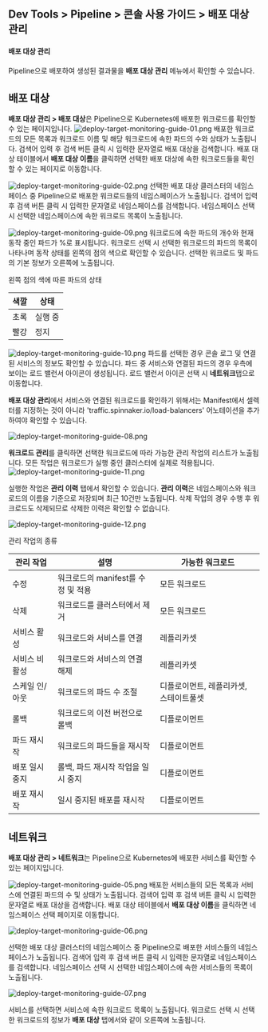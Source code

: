 ## Dev Tools > Pipeline > 콘솔 사용 가이드 > 배포 대상 관리

#### 배포 대상 관리

Pipeline으로 배포하여 생성된 결과물을 **배포 대상 관리** 메뉴에서 확인할 수 있습니다.

## 배포 대상

**배포 대상 관리 > 배포 대상**은 Pipeline으로 Kubernetes에 배포한 워크로드를 확인할 수 있는 페이지입니다.
![deploy-target-monitoring-guide-01.png](http://static.toastoven.net/prod_pipeline/2023-06-27/deploy-target-monitoring-guide-01.png)
배포한 워크로드의 모든 목록과 워크로드 이름 및 해당 워크로드에 속한 파드의 수와 상태가 노출됩니다.
검색어 입력 후 검색 버튼 클릭 시 입력한 문자열로 배포 대상을 검색합니다.
배포 대상 테이블에서 **배포 대상 이름**을 클릭하면 선택한 배포 대상에 속한 워크로드들을 확인할 수 있는 페이지로 이동합니다.

![deploy-target-monitoring-guide-02.png](http://static.toastoven.net/prod_pipeline/2023-06-27/deploy-target-monitoring-guide-02.png)
선택한 배포 대상 클러스터의 네임스페이스 중 Pipeline으로 배포한 워크로드들의 네임스페이스가 노출됩니다.
검색어 입력 후 검색 버튼 클릭 시 입력한 문자열로 네임스페이스를 검색합니다.
네임스페이스 선택 시 선택한 네임스페이스에 속한 워크로드 목록이 노출됩니다.

![deploy-target-monitoring-guide-09.png](https://kr1-api-object-storage.nhncloudservice.com/v1/AUTH_2acdfabf4efe4efc8a04c00b348110c9/cdn_origin/prod_pipeline/2023-08-29/deploy-target-management-guide-09.png)
워크로드에 속한 파드의 개수와 현재 동작 중인 파드가 %로 표시됩니다. 워크로드 선택 시 선택한 워크로드의 파드의 목록이 나타나며 동작 상태를 왼쪽의 점의 색으로 확인할 수 있습니다.
선택한 워크로드 및 파드의 기본 정보가 오른쪽에 노출됩니다.


왼쪽 점의 색에 따른 파드의 상태

| 색깔 | 상태   |
| --- |------|
| 초록 | 실행 중 |
| 빨강 | 정지   |



![deploy-target-monitoring-guide-10.png](https://kr1-api-object-storage.nhncloudservice.com/v1/AUTH_2acdfabf4efe4efc8a04c00b348110c9/cdn_origin/prod_pipeline/2023-08-29/deploy-target-management-guide-10.png)
파드를 선택한 경우 콘솔 로그 및 연결된 서비스의 정보도 확인할 수 있습니다.
파드 중 서비스와 연결된 파드의 경우 우측에 보이는 로드 밸런서 아이콘이 생성됩니다. 로드 밸런서 아이콘 선택 시 **네트워크**탭으로 이동합니다.

**배포 대상 관리**에서 서비스와 연결된 워크로드를 확인하기 위해서는 Manifest에서 셀렉터를 지정하는 것이 아니라 'traffic.spinnaker.io/load-balancers' 어노테이션을 추가하여야 확인할 수 있습니다.

![deploy-target-monitoring-guide-08.png](http://static.toastoven.net/prod_pipeline/2023-06-27/deploy-target-monitoring-guide-08.png)

**워크로드 관리**를 클릭하면 선택한 워크로드에 따라 가능한 관리 작업의 리스트가 노출됩니다. 모든 작업은 워크로드가 실행 중인 클러스터에 실제로 적용됩니다. 
![deploy-target-monitoring-guide-11.png](https://kr1-api-object-storage.nhncloudservice.com/v1/AUTH_2acdfabf4efe4efc8a04c00b348110c9/cdn_origin/prod_pipeline/2023-08-29/deploy-target-management-guide-11.png)

실행한 작업은 **관리 이력** 탭에서 확인할 수 있습니다.
**관리 이력**은 네임스페이스와 워크로드의 이름을 기준으로 저장되며 최근 10건만 노출됩니다. 삭제 작업의 경우 수행 후 워크로드도 삭제되므로 삭제한 이력은 확인할 수 없습니다.

![deploy-target-monitoring-guide-12.png](https://kr1-api-object-storage.nhncloudservice.com/v1/AUTH_2acdfabf4efe4efc8a04c00b348110c9/cdn_origin/prod_pipeline/2023-08-29/deploy-target-management-guide-12.png)

관리 작업의 종류

| 관리 작업    | 설명                      | 가능한 워크로드 |
|----------|-------------------------| --- |
| 수정       | 워크로드의 manifest를 수정 및 적용 | 모든 워크로드 |
| 삭제       | 워크로드를 클러스터에서 제거         | 모든 워크로드 |
| 서비스 활성   | 워크로드와 서비스를 연결           | 레플리카셋|
| 서비스 비활성  | 워크로드와 서비스의 연결 해제        | 레플리카셋|
| 스케일 인/아웃 | 워크로드의 파드 수 조절           | 디플로이먼트, 레플리카셋, 스테이트풀셋|
| 롤백       | 워크로드의 이전 버전으로 롤백        | 디플로이먼트|
| 파드 재시작   | 워크로드의 파드들을 재시작          | 디플로이먼트 |
| 배포 일시 중지 | 롤백, 파드 재시작 작업을 일시 중지    | 디플로이먼트 |
| 배포 재시작   | 일시 중지된 배포를 재시작          | 디플로이먼트 |



## 네트워크

**배포 대상 관리 > 네트워크**는 Pipeline으로 Kubernetes에 배포한 서비스를 확인할 수 있는 페이지입니다.

![deploy-target-monitoring-guide-05.png]( http://static.toastoven.net/prod_pipeline/2023-06-27/deploy-target-monitoring-guide-05.png)
배포한 서비스들의 모든 목록과 서비스에 연결된 파드의 수 및 상태가 노출됩니다.
검색어 입력 후 검색 버튼 클릭 시 입력한 문자열로 배포 대상을 검색합니다.
배포 대상 테이블에서 **배포 대상 이름**을 클릭하면 네임스페이스 선택 페이지로 이동합니다.

![deploy-target-monitoring-guide-06.png](http://static.toastoven.net/prod_pipeline/2023-06-27/deploy-target-monitoring-guide-06.png)

선택한 배포 대상 클러스터의 네임스페이스 중 Pipeline으로 배포한 서비스들의 네임스페이스가 노출됩니다.
검색어 입력 후 검색 버튼 클릭 시 입력한 문자열로 네임스페이스를 검색합니다.
네임스페이스 선택 시 선택한 네임스페이스에 속한 서비스들의 목록이 노출됩니다.

![deploy-target-monitoring-guide-07.png](http://static.toastoven.net/prod_pipeline/2023-06-27/deploy-target-monitoring-guide-07.png)

서비스를 선택하면 서비스에 속한 워크로드 목록이 노출됩니다. 워크로드 선택 시 선택한 워크로드의 정보가 **배포 대상** 탭에서와 같이 오른쪽에 노출됩니다. 
